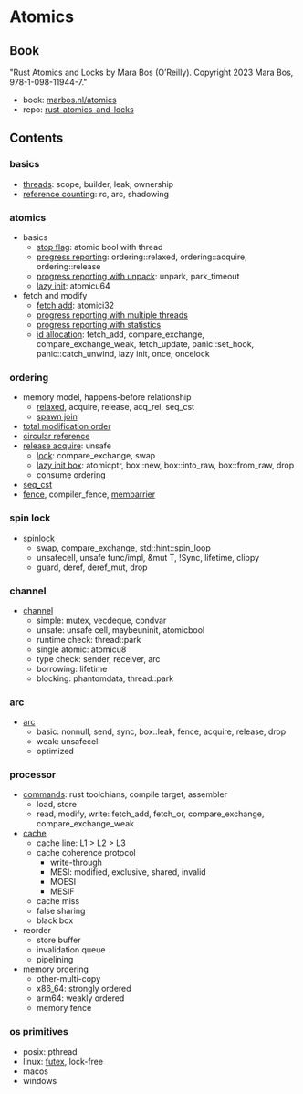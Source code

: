 # Atomics

## Book

"Rust Atomics and Locks by Mara Bos (O’Reilly). Copyright 2023 Mara Bos, 978-1-098-11944-7."

- book: [marbos.nl/atomics](https://marabos.nl/atomics/)
- repo: [rust-atomics-and-locks](https://github.com/m-ou-se/rust-atomics-and-locks)

## Contents

### basics

- [threads](basics/threads/README.md): scope, builder, leak, ownership
- [reference counting](basics/reference_counting/README.md): rc, arc, shadowing

### atomics

- basics
  - [stop flag](atomics/stop_flag/README.md): atomic bool with thread
  - [progress reporting](atomics/progress_reporting/README.md): ordering::relaxed, ordering::acquire, ordering::release
  - [progress reporting with unpack](atomics/progress_reporting_unpack/README.md): unpark, park_timeout
  - [lazy init](atomics/lazy_init/README.md): atomicu64
- fetch and modify
  - [fetch add](atomics/fetch_add/README.md): atomici32
  - [progress reporting with multiple threads](atomics/progress_reporting_multithreads/README.md)
  - [progress reporting with statistics](atomics/progress_reporting_statistics/README.md)
  - [id allocation](atomics/id_allocation/README.md): fetch_add, compare_exchange, compare_exchange_weak, fetch_update, panic::set_hook, panic::catch_unwind, lazy init, once, oncelock

### ordering

- memory model, happens-before relationship
  - [relaxed](ordering/relaxed/README.md), acquire, release, acq_rel, seq_cst
  - [spawn join](ordering/spawn_join/README.md)
- [total modification order](ordering/total_modification_order/README.md)
- [circular reference](ordering/circular_reference/README.md)
- [release acquire](ordering/release_acquire/README.md): unsafe
  - [lock](ordering/lock/README.md): compare_exchange, swap
  - [lazy init box](ordering/lazy_init_box/README.md): atomicptr, box::new, box::into_raw, box::from_raw, drop
  - consume ordering
- [seq_cst](ordering/seq_cst/README.md)
- [fence](ordering/fence/README.md), compiler_fence, [membarrier](https://docs.rs/membarrier/latest/membarrier/)

### spin lock

- [spinlock](spinlock/README.md)
  - swap, compare_exchange, std::hint::spin_loop
  - unsafecell, unsafe func/impl, &mut T, !Sync, lifetime, clippy
  - guard, deref, deref_mut, drop

### channel

- [channel](channel/README.md)
  - simple: mutex, vecdeque, condvar
  - unsafe: unsafe cell, maybeuninit, atomicbool
  - runtime check: thread::park
  - single atomic: atomicu8
  - type check: sender, receiver, arc
  - borrowing: lifetime
  - blocking: phantomdata, thread::park

### arc

- [arc](arc/README.md)
  - basic: nonnull, send, sync, box::leak, fence, acquire, release, drop
  - weak: unsafecell
  - optimized

### processor

- [commands](processor/commands/README.md): rust toolchians, compile target, assembler
  - load, store
  - read, modify, write: fetch_add, fetch_or, compare_exchange, compare_exchange_weak
- [cache](processor/cache/README.md)
  - cache line: L1 > L2 > L3
  - cache coherence protocol
    - write-through
    - MESI: modified, exclusive, shared, invalid
    - MOESI
    - MESIF
  - cache miss
  - false sharing
  - black box
- reorder
  - store buffer
  - invalidation queue
  - pipelining
- memory ordering
  - other-multi-copy
  - x86_64: strongly ordered
  - arm64: weakly ordered
  - memory fence

### os primitives

- posix: pthread
- linux: [futex](os_primitives/linux/futex/README.md), lock-free
- macos
- windows


